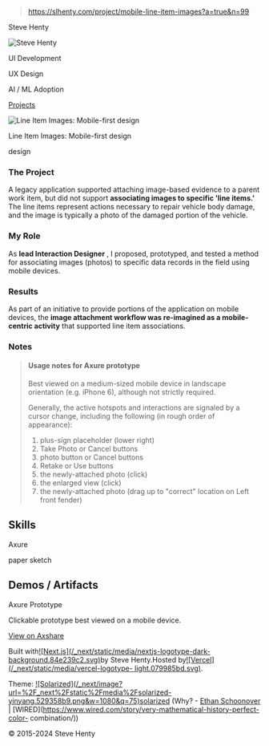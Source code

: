 > https://slhenty.com/project/mobile-line-item-images?a=true&n=99



Steve Henty

![Steve
Henty](/_next/image?url=%2F_next%2Fstatic%2Fmedia%2FProfile_close_square.f71e0d71.jpg&w=3840&q=75)

UI Development

UX Design

AI / ML Adoption

[Projects](/?a=true&n=99#projects)

![Line Item Images: Mobile-first
design](/_next/image?url=%2Fimages%2Flineitem.hero.png&w=3840&q=75)

Line Item Images: Mobile-first design

design

### The Project

A legacy application supported attaching image-based evidence to a parent work
item, but did not support **associating images to specific 'line items.'** The
line items represent actions necessary to repair vehicle body damage, and the
image is typically a photo of the damaged portion of the vehicle.

### My Role

As **lead Interaction Designer** , I proposed, prototyped, and tested a method
for associating images (photos) to specific data records in the field using
mobile devices.

### Results

As part of an initiative to provide portions of the application on mobile
devices, the **image attachment workflow was re-imagined as a mobile-centric
activity** that supported line item associations.

### Notes

> #### Usage notes for Axure prototype
>
> Best viewed on a medium-sized mobile device in landscape orientation (e.g.
> iPhone 6), although not strictly required.
>
> Generally, the active hotspots and interactions are signaled by a cursor
> change, including the following (in rough order of appearance):
>
>   1. plus-sign placeholder (lower right)
>   2. Take Photo or Cancel buttons
>   3. photo button or Cancel buttons
>   4. Retake or Use buttons
>   5. the newly-attached photo (click)
>   6. the enlarged view (click)
>   7. the newly-attached photo (drag up to "correct" location on Left front
> fender)
>

## Skills

Axure

paper sketch

## Demos / Artifacts

Axure Prototype

Clickable prototype best viewed on a mobile device.

[View on Axshare](http://yhsnwx.axshare.com/lines.html)

Built with[![Next.js](/_next/static/media/nextjs-logotype-dark-
background.84e239c2.svg)](https://nextjs.org/)by Steve Henty.Hosted
by[![Vercel](/_next/static/media/vercel-logotype-
light.079985bd.svg)](https://vercel.com).

Theme: [![Solarized](/_next/image?url=%2F_next%2Fstatic%2Fmedia%2Fsolarized-
yinyang.529358b9.png&w=1080&q=75)solarized](https://en.wikipedia.org/wiki/Solarized)
(Why? - [Ethan Schoonover](https://ethanschoonover.com/solarized/) |
[WIRED](https://www.wired.com/story/very-mathematical-history-perfect-color-
combination/))

© 2015-2024 Steve Henty

